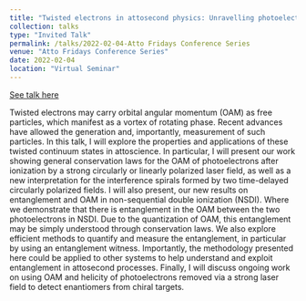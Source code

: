 ```yaml
---
title: "Twisted electrons in attosecond physics: Unravelling photoelectron orbital angular momentum in interference spirals, entanglement and chirality."
collection: talks
type: "Invited Talk"
permalink: /talks/2022-02-04-Atto Fridays Conference Series
venue: "Atto Fridays Conference Series"
date: 2022-02-04
location: "Virtual Seminar"
---
```


[See talk here](https://www.youtube.com/watch?v=8IbywzXFjAI&t=217s&ab_channel=QuantumBattles)

Twisted electrons may carry orbital angular momentum (OAM) as free particles, which manifest as a vortex of rotating phase. Recent advances have allowed the generation and, importantly, measurement of such particles. In this talk, I will explore the properties and applications of these twisted continuum states in attoscience. In particular, I will present our work showing general conservation laws for the OAM of photoelectrons after ionization by a strong circularly or linearly polarized laser field, as well as a new interpretation for the interference spirals formed by two time-delayed circularly polarized fields.  I will also present, our new results on entanglement and OAM in non-sequential double ionization (NSDI). Where we demonstrate that there is entanglement in the OAM between the two photoelectrons in NSDI. Due to the quantization of OAM, this entanglement may be simply understood through conservation laws. We also explore efficient methods to quantify and measure the entanglement, in particular by using an entanglement witness. Importantly, the methodology presented here could be applied to other systems to help understand and exploit entanglement in attosecond processes. Finally, I will discuss ongoing work on using OAM and helicity of photoelectrons removed via a strong laser field to detect enantiomers from chiral targets.
